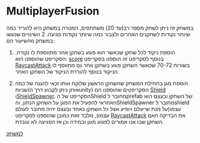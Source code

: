 # MultiplayerFusion
 
במשחק זה ניתן לשחק מספר רב(עד 20) משתתפים, המטרה במשחק היא להוריד כמה שיותר נקודות לשחקנים האחרים ולצבור כמה שיותר נקודות פגיעה.
2 השינויים שנעשו במשחק מהשיעור הם:
1. הוספת ניקוד לכל שחקן שכאשר הוא פוגע בשחקן אחר מתווספת לו נקודה.
   הסקריפט שהוספנו הוא: [score](https://github.com/game-devcourse/MultiplayerFusion/blob/main/Assets/Scripts/Score.cs)
   בנוסף לסקריפט זה הוספנו בסקריפט [RaycastAttack](https://github.com/game-devcourse/MultiplayerFusion/blob/main/Assets/Scripts/RaycastAttack.cs) בשורות 70-72 שכאשר השחקן פוגע בשחקן אחר גם מתווסף לו הניקוד בנוסף להורדת הניקוד של השחקן האחר.

2. הוספת מגן בתחילת המשחק שהשחקן הראשון שלוקח אותו זכאי להגנה של כמה שניות(אותן ניתן לקבוע דרך הunity)
   הסקריפטים שהוספנו הם [Shield](https://github.com/game-devcourse/MultiplayerFusion/blob/main/Assets/Scripts/Shield.cs) ו[ShieldSpawner](https://github.com/game-devcourse/MultiplayerFusion/blob/main/Assets/Scripts/ShieldSpawner.cs).
   הסקריפט של הShield מחובר לprefab של השחקן ובעצם הוא האחראי להפעיל את המגן על השחקן הנתון, והShieldSpawner מחובר לshield עצמו(על מנת שייעלם ויופיע אצל כל השחקן כאחד ובעצם יהיה מחובר לעולם עצמו), מלבד זאת כמובן שהוספנו לסקריפט [RaycastAttack](https://github.com/game-devcourse/MultiplayerFusion/blob/main/Assets/Scripts/RaycastAttack.cs) את הבדיקה האם השחקן שבו אנו אמורים לפגוע מוגן ובמידה וכן אז הפגיעה לא עובדת.

[למשחק](https://edenxhadar.itch.io/multiplayer-game)
